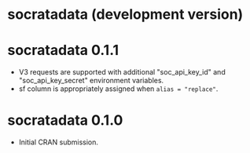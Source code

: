 # socratadata (development version)

# socratadata 0.1.1

* V3 requests are supported with additional "soc_api_key_id" and 
  "soc_api_key_secret" environment variables.
* sf column is appropriately assigned when `alias = "replace"`.

# socratadata 0.1.0

* Initial CRAN submission.

